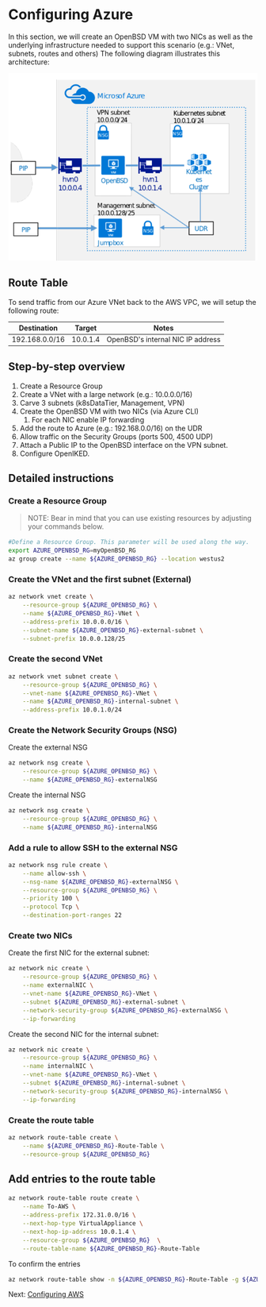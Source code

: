 
# Configuring Azure


In this section, we will create an OpenBSD VM with two NICs as well as the underlying infrastructure needed to support this scenario (e.g.: VNet, subnets, routes and others) The following diagram illustrates this architecture:

![Azure topology](images/topology-azure.png)


## Route Table

To send traffic from our Azure VNet back to the AWS VPC, we will setup the following route:

|Destination | Target | Notes   
|---|---|---
|192.168.0.0/16 | 10.0.1.4 | OpenBSD's internal NIC IP address

## Step-by-step overview

1. Create a Resource Group
1. Create a VNet with a large network (e.g.: 10.0.0.0/16)
1. Carve 3 subnets (k8sDataTier, Management, VPN)
1. Create the OpenBSD VM with two NICs (via Azure CLI)
    1. For each NIC enable IP forwarding
1. Add the route to Azure (e.g.: 192.168.0.0/16) on the UDR
1. Allow traffic on the Security Groups (ports 500, 4500 UDP)
1. Attach a Public IP to the OpenBSD interface on the VPN subnet.
1. Configure OpenIKED.

## Detailed instructions

### Create a Resource Group

> NOTE: Bear in mind that you can use existing resources by adjusting your commands below. 


```bash
#Define a Resource Group. This parameter will be used along the way.
export AZURE_OPENBSD_RG=myOpenBSD_RG
az group create --name ${AZURE_OPENBSD_RG} --location westus2
```

### Create the VNet and the first subnet (External)

```bash 
az network vnet create \
    --resource-group ${AZURE_OPENBSD_RG} \
    --name ${AZURE_OPENBSD_RG}-VNet \
    --address-prefix 10.0.0.0/16 \
    --subnet-name ${AZURE_OPENBSD_RG}-external-subnet \
    --subnet-prefix 10.0.0.128/25
```

### Create the second VNet
```bash 
az network vnet subnet create \
    --resource-group ${AZURE_OPENBSD_RG} \
    --vnet-name ${AZURE_OPENBSD_RG}-VNet \
    --name ${AZURE_OPENBSD_RG}-internal-subnet \
    --address-prefix 10.0.1.0/24
```

### Create the Network Security Groups (NSG)

Create the external NSG 
```bash 
az network nsg create \
    --resource-group ${AZURE_OPENBSD_RG} \
    --name ${AZURE_OPENBSD_RG}-externalNSG
```

Create the internal NSG
```bash
az network nsg create \
    --resource-group ${AZURE_OPENBSD_RG} \
    --name ${AZURE_OPENBSD_RG}-internalNSG
```

### Add a rule to allow SSH to the external NSG

```bash
az network nsg rule create \
    --name allow-ssh \
    --nsg-name ${AZURE_OPENBSD_RG}-externalNSG \
    --resource-group ${AZURE_OPENBSD_RG} \
    --priority 100 \
    --protocol Tcp \
    --destination-port-ranges 22
```

### Create two NICs

Create the first NIC for the external subnet:

```bash
az network nic create \
    --resource-group ${AZURE_OPENBSD_RG} \
    --name externalNIC \
    --vnet-name ${AZURE_OPENBSD_RG}-VNet \
    --subnet ${AZURE_OPENBSD_RG}-external-subnet \
    --network-security-group ${AZURE_OPENBSD_RG}-externalNSG \
    --ip-forwarding
```

Create the second NIC for the internal subnet:

```bash
az network nic create \
    --resource-group ${AZURE_OPENBSD_RG} \
    --name internalNIC \
    --vnet-name ${AZURE_OPENBSD_RG}-VNet \
    --subnet ${AZURE_OPENBSD_RG}-internal-subnet \
    --network-security-group ${AZURE_OPENBSD_RG}-internalNSG \
    --ip-forwarding
```

### Create the route table

```bash
az network route-table create \
    --name ${AZURE_OPENBSD_RG}-Route-Table \
    --resource-group ${AZURE_OPENBSD_RG} 
```

## Add entries to the route table

```bash
az network route-table route create \
    --name To-AWS \
    --address-prefix 172.31.0.0/16 \
    --next-hop-type VirtualAppliance \
    --next-hop-ip-address 10.0.1.4 \
    --resource-group ${AZURE_OPENBSD_RG}  \
    --route-table-name ${AZURE_OPENBSD_RG}-Route-Table
```

To confirm the entries

```bash 
az network route-table show -n ${AZURE_OPENBSD_RG}-Route-Table -g ${AZURE_OPENBSD_RG}
```

Next: [Configuring AWS](03-configuring-aws.md)